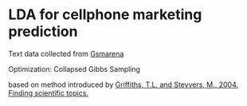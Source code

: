 # LDA for cellphone marketing prediction

Text data collected from [Gsmarena](http://www.gsmarena.com) 

Optimization: Collapsed Gibbs Sampling

based on method introduced by [Griffiths, T.L. and Steyvers, M., 2004. Finding scientific topics.](http://www.pnas.org/content/101/suppl_1/5228.short)
